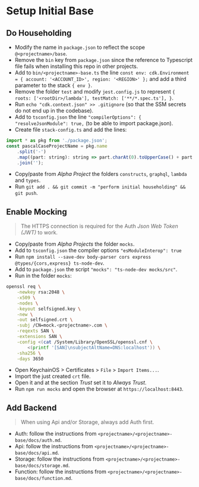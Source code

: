 # Setup Initial Base

## Do Householding

- Modify the name in `package.json` to reflect the scope `@<projectname>/base`.
- Remove the `bin` key from `package.json` since the reference to Typescript file fails when installing this repo in other projects.
- Add to `bin/<projectname>-base.ts` the line `const env: cdk.Environment = { account: '<ACCOUNT_ID>', region: '<REGION>' };` and add a third parameter to the stack `{ env }`.
- Remove the folder `test` and modify `jest.config.js` to represent `{ roots: ['<rootDir>/lambda'], testMatch: ['**/*.spec.ts'], }`.
- Run `echo "cdk.context.json" >> .gitignore` (so that the SSM secrets do not end up in the codebase).
- Add to `tsconfig.json` the line `"compilerOptions": { "resolveJsonModule": true,` (to be able to import package.json).
- Create file `stack-config.ts` and add the lines:
```javascript
import * as pkg from './package.json';
const pascalCaseProjectName = pkg.name
    .split('-')
    .map((part: string): string => part.charAt(0).toUpperCase() + part.slice(1))
    .join('');
```
- Copy/paste from *Alpha Project* the folders `constructs`, `graphql`, `lambda` and `types`.
- Run `git add . && git commit -m "perform initial householding" && git push`.

## Enable Mocking

> The HTTPS connection is required for the Auth *Json Web Token (JWT)* to work.

- Copy/paste from *Alpha Projects* the folder `mocks`.
- Add to `tsconfig.json` the compiler options `"esModuleInterop": true`
- Run `npm install --save-dev body-parser cors express @types/{cors,express} ts-node-dev`.
- Add to `package.json` the script `"mocks": "ts-node-dev mocks/src"`.
- Run in the folder `mocks`:
```bash
openssl req \
    -newkey rsa:2048 \
    -x509 \
    -nodes \
    -keyout selfsigned.key \
    -new \
    -out selfsigned.crt \
    -subj /CN=mock.<projectname>.com \
    -reqexts SAN \
    -extensions SAN \
    -config <(cat /System/Library/OpenSSL/openssl.cnf \
        <(printf '[SAN]\nsubjectAltName=DNS:localhost')) \
    -sha256 \
    -days 3650
```
- Open KeychainOS > Certificates > `File` > `Import Items...`.
- Import the just created `crt` file.
- Open it and at the section *Trust* set it to *Always Trust*.
- Run `npm run mocks` and open the browser at `https://localhost:8443`.

## Add Backend

> When using Api and/or Storage, always add Auth first.

- Auth: follow the instructions from `<projectname>/<projectname>-base/docs/auth.md`.
- Api: follow the instructions from `<projectname>/<projectname>-base/docs/api.md`.
- Storage: follow the instructions from `<projectname>/<projectname>-base/docs/storage.md`.
- Function: follow the instructions from `<projectname>/<projectname>-base/docs/function.md`.
